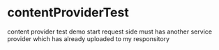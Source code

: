 # contentProviderTest
content provider test demo start request side must has another service provider which has already uploaded to my responsitory
